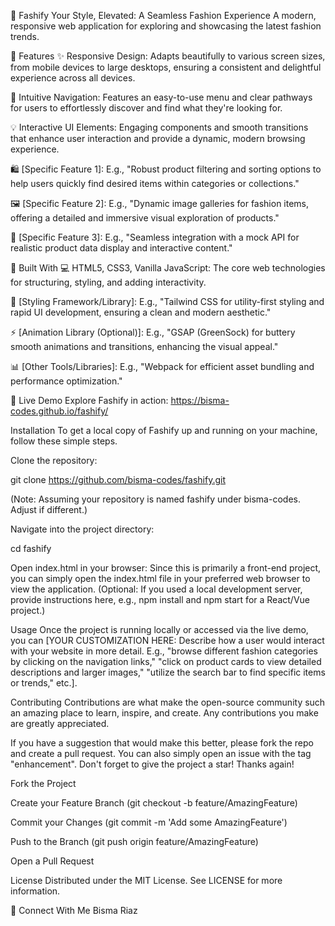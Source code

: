 👗 Fashify
Your Style, Elevated: A Seamless Fashion Experience
A modern, responsive web application for exploring and showcasing the latest fashion trends.

🌟 Features
✨ Responsive Design: Adapts beautifully to various screen sizes, from mobile devices to large desktops, ensuring a consistent and delightful experience across all devices.

🧭 Intuitive Navigation: Features an easy-to-use menu and clear pathways for users to effortlessly discover and find what they're looking for.

💡 Interactive UI Elements: Engaging components and smooth transitions that enhance user interaction and provide a dynamic, modern browsing experience.

🛍️ [Specific Feature 1]: E.g., "Robust product filtering and sorting options to help users quickly find desired items within categories or collections."

🖼️ [Specific Feature 2]: E.g., "Dynamic image galleries for fashion items, offering a detailed and immersive visual exploration of products."

🔗 [Specific Feature 3]: E.g., "Seamless integration with a mock API for realistic product data display and interactive content."

🔧 Built With
💻 HTML5, CSS3, Vanilla JavaScript: The core web technologies for structuring, styling, and adding interactivity.

🎨 [Styling Framework/Library]: E.g., "Tailwind CSS for utility-first styling and rapid UI development, ensuring a clean and modern aesthetic."

⚡ [Animation Library (Optional)]: E.g., "GSAP (GreenSock) for buttery smooth animations and transitions, enhancing the visual appeal."

📊 [Other Tools/Libraries]: E.g., "Webpack for efficient asset bundling and performance optimization."

🚀 Live Demo
Explore Fashify in action:
https://bisma-codes.github.io/fashify/


Installation
To get a local copy of Fashify up and running on your machine, follow these simple steps.

Clone the repository:

git clone https://github.com/bisma-codes/fashify.git

(Note: Assuming your repository is named fashify under bisma-codes. Adjust if different.)

Navigate into the project directory:

cd fashify

Open index.html in your browser:
Since this is primarily a front-end project, you can simply open the index.html file in your preferred web browser to view the application.
(Optional: If you used a local development server, provide instructions here, e.g., npm install and npm start for a React/Vue project.)

Usage
Once the project is running locally or accessed via the live demo, you can [YOUR CUSTOMIZATION HERE: Describe how a user would interact with your website in more detail. E.g., "browse different fashion categories by clicking on the navigation links," "click on product cards to view detailed descriptions and larger images," "utilize the search bar to find specific items or trends," etc.].

Contributing
Contributions are what make the open-source community such an amazing place to learn, inspire, and create. Any contributions you make are greatly appreciated.

If you have a suggestion that would make this better, please fork the repo and create a pull request. You can also simply open an issue with the tag "enhancement". Don't forget to give the project a star! Thanks again!

Fork the Project

Create your Feature Branch (git checkout -b feature/AmazingFeature)

Commit your Changes (git commit -m 'Add some AmazingFeature')

Push to the Branch (git push origin feature/AmazingFeature)

Open a Pull Request

License
Distributed under the MIT License. See LICENSE for more information.


🤝 Connect With Me
Bisma Riaz

